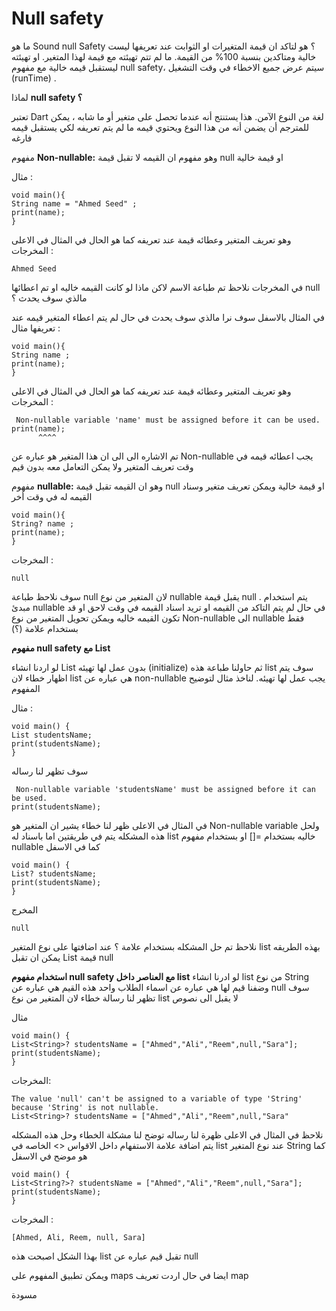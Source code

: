 # Null safety
ما هو Sound null Safety ؟
هو لتاكد ان قيمة المتغيرات او الثوابت عند تعريفها ليست خالية ومتاكدين بنسبة 100% من القيمة. ما لم تتم تهيئته مع قيمة لهذا المتغير. او تهيئته ليستقبل قيمه خالية 
 مع مفهوم null safety، سيتم عرض جميع الاخطاء في وقت التشغيل (runTime) .
 
 لماذا  **null safety ؟**
 
 تعتبر Dart لغة من النوع الآمن. هذا يستنتج أنه عندما تحصل على متغير أو ما شابه ، يمكن للمترجم أن يضمن أنه من هذا النوع ويحتوي قيمه ما لم يتم تعريفه لكي يستقبل قيمه فارغه 
 
 
 مفهوم  **Non-nullable:**
 وهو مفهوم ان القيمه لا تقبل قيمة null او قيمة خالية 

 مثال :

    void main(){
    String name = "Ahmed Seed" ;
    print(name);
    }

 وهو تعريف المتغير وعطائه قيمة عند تعريفه  كما هو الحال في المثال في الاعلى 
 المخرجات :
 

    Ahmed Seed

في المخرجات نلاحظ تم طباعة الاسم لاكن ماذا لو كانت القيمه خاليه او تم اعطائها null مالذي سوف يحدث ؟

في المثال بالاسفل سوف نرا مالذي سوف يحدث في حال لم يتم اعطاء المتغير قيمه عند تعريفها 
 مثال :

    void main(){
    String name ;
    print(name);
    }

 وهو تعريف المتغير وعطائه قيمة عند تعريفه  كما هو الحال في المثال في الاعلى 
 المخرجات :
 

     Non-nullable variable 'name' must be assigned before it can be used.
    print(name);
          ^^^^

 
 تم الاشاره الى الى ان هذا المتغير هو عباره عن Non-nullable يجب اعطائه قيمه في وقت تعريف المتغير ولا يمكن التعامل معه بدون قيم  
 
  مفهوم **nullable:**
  وهو  ان القيمه  تقبل قيمة null او قيمة خالية ويمكن تعريف متغير وسناد القيمه له في وقت أخر
  

    void main(){
    String? name ;
    print(name);
    }

 
 المخرجات :
 

    null

سوف نلاحظ طباعة null لان المتغير من نوع nullable يقبل قيمة null .
يتم استخدام مبدئ nullable في حال لم يتم التاكد من القيمه او تريد اسناد القيمه في وقت لاحق او قد تكون القيمه خاليه ويمكن تحويل المتغير من نوع Non-nullable الى nullable فقط بستخدام علامة (؟)







**مفهوم null safety مع List** 

لو اردنا انشاء List بدون عمل لها تهيئه (initialize) ثم حاولنا طباعة هذه list سوف يتم اظهار خطاء لان list هي عباره عن non-nullable يجب عمل لها تهيئه.
لناخذ مثال لتوضيح المفهوم 

مثال :




    void main() {
    List studentsName;
    print(studentsName);
    }

سوف تظهر لنا رساله 

     Non-nullable variable 'studentsName' must be assigned before it can be used.
    print(studentsName);

في المثال في الاعلى ظهر لنا خطاء يشير ان المتغير هو Non-nullable variable ولحل هذه المشكله يتم في طريقتين  اما باسناد له list خاليه بستخدام =[] او بستخدام مفهوم nullable كما في الاسفل 


    void main() {
    List? studentsName;
    print(studentsName);
    }

المخرج 

    null

نلاحظ تم حل المشكله بستخدام علامة ؟ عند اضافتها على نوع المتغير  list  بهذه الطريقه يمكن ان تقبل List قيمة null 


**استخدام مفهوم null safety مع العناصر داخل list** 
لو ادرنا انشاء list من نوع String وضفنا قيم لها هي عباره عن اسماء الطلاب واحد هذه القيم هي عباره عن null سوف تظهر لنا رسالة خطاء لان المتغير من نوع list لا يقبل الى نصوص 

مثال 


    void main() {
    List<String>? studentsName = ["Ahmed","Ali","Reem",null,"Sara"];
    print(studentsName);
    }

المخرجات:

    The value 'null' can't be assigned to a variable of type 'String' because 'String' is not nullable.
    List<String>? studentsName = ["Ahmed","Ali","Reem",null,"Sara"

نلاحظ في المثال في الاعلى ظهرة لنا رساله توضح لنا مشكلة الخطاء وحل هذه المشكله يتم اضافة علامة الاستفهام داخل الاقواس   <> الخاصه في list عند نوع المتغير  String كما هو موضح في الاسفل 


    void main() {
    List<String?>? studentsName = ["Ahmed","Ali","Reem",null,"Sara"];
    print(studentsName);
    }

المخرجات :

    [Ahmed, Ali, Reem, null, Sara]

بهذا الشكل اصبحت هذه list تقبل قيم عباره عن null 

ويمكن تطبيق المفهوم على maps ايضا في حال اردت تعريف map 

 
 
 
 
 
 مسودة
